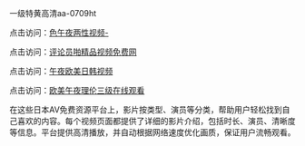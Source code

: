 一级特黄高清aa-0709ht

点击访问：<a href="https://heiliaozj3tjd.pages.dev">色午夜两性视频-</a>

点击访问：<a href="https://heiliaoe8ajia.pages.dev">评论员啪精品视频免费网</a>

点击访问：<a href="https://heiliaoxqkkct.pages.dev">午夜欧美日韩视频</a>

点击访问：<a href="https://heiliaoxwd5i8.pages.dev">欧美午夜理伦三级在线观看</a>

在这些日本AV免费资源平台上，影片按类型、演员等分类，帮助用户轻松找到自己喜欢的内容。每个视频页面都提供了详细的影片介绍，包括时长、演员、清晰度等信息。平台提供高清播放，并自动根据网络速度优化画质，保证用户流畅观看。

<span style="display:none;">[Canonical link](https://github.com/no20250709/no12 ）</span>

